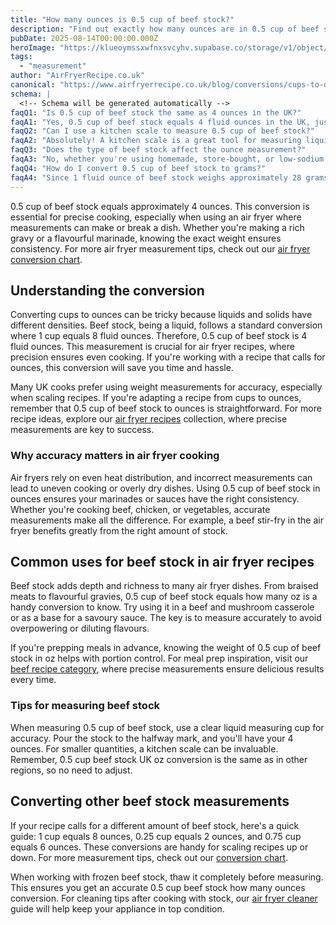 ```yaml
---
title: "How many ounces is 0.5 cup of beef stock?"
description: "Find out exactly how many ounces are in 0.5 cup of beef stock for perfect air fryer recipes. Convert measurements effortlessly!"
pubDate: 2025-08-14T00:00:00.000Z
heroImage: "https://klueoymssxwfnxsvcyhv.supabase.co/storage/v1/object/public/Shmucket/how-many-ounces-is-0-5-cup-of-beef-stock.webp"
tags:
  - "measurement"
author: "AirFryerRecipe.co.uk"
canonical: "https://www.airfryerrecipe.co.uk/blog/conversions/cups-to-ounces/how-many-ounces-is-0-5-cup-of-beef-stock"
schema: |
  <!-- Schema will be generated automatically -->
faqQ1: "Is 0.5 cup of beef stock the same as 4 ounces in the UK?"
faqA1: "Yes, 0.5 cup of beef stock equals 4 fluid ounces in the UK, just as it does elsewhere. The conversion remains consistent because fluid ounces are a standard measurement for liquids. Whether you're using it in an air fryer or on the stove, this measurement holds true."
faqQ2: "Can I use a kitchen scale to measure 0.5 cup of beef stock?"
faqA2: "Absolutely! A kitchen scale is a great tool for measuring liquids like beef stock. Simply set your scale to ounces, and pour the stock until it reaches 4 ounces. This method is especially useful if you don't have a measuring cup handy or prefer weight measurements for precision."
faqQ3: "Does the type of beef stock affect the ounce measurement?"
faqA3: "No, whether you're using homemade, store-bought, or low-sodium beef stock, 0.5 cup will always equal 4 fluid ounces. The density of beef stock is consistent enough that the type won't change the volume-to-weight conversion. Just ensure it's properly stirred if separated."
faqQ4: "How do I convert 0.5 cup of beef stock to grams?"
faqA4: "Since 1 fluid ounce of beef stock weighs approximately 28 grams, 0.5 cup (4 ounces) would be around 112 grams. However, this can vary slightly depending on the stock's salt and fat content. For precise baking or cooking, using a kitchen scale is recommended."
---
```

<p>0.5 cup of beef stock equals approximately 4 ounces. This conversion is essential for precise cooking, especially when using an air fryer where measurements can make or break a dish. Whether you're making a rich gravy or a flavourful marinade, knowing the exact weight ensures consistency. For more air fryer measurement tips, check out our <a href=https://www.airfryerrecipe.co.uk/air-fryer-conversion-chart>air fryer conversion chart</a>.</p>  

<h2>Understanding the conversion</h2>  
<p>Converting cups to ounces can be tricky because liquids and solids have different densities. Beef stock, being a liquid, follows a standard conversion where 1 cup equals 8 fluid ounces. Therefore, 0.5 cup of beef stock is 4 fluid ounces. This measurement is crucial for air fryer recipes, where precision ensures even cooking. If you're working with a recipe that calls for ounces, this conversion will save you time and hassle.</p>  

<p>Many UK cooks prefer using weight measurements for accuracy, especially when scaling recipes. If you're adapting a recipe from cups to ounces, remember that 0.5 cup of beef stock to ounces is straightforward. For more recipe ideas, explore our <a href=https://www.airfryerrecipe.co.uk/recipes>air fryer recipes</a> collection, where precise measurements are key to success.</p>  

<h3>Why accuracy matters in air fryer cooking</h3>  
<p>Air fryers rely on even heat distribution, and incorrect measurements can lead to uneven cooking or overly dry dishes. Using 0.5 cup of beef stock in ounces ensures your marinades or sauces have the right consistency. Whether you're cooking beef, chicken, or vegetables, accurate measurements make all the difference. For example, a beef stir-fry in the air fryer benefits greatly from the right amount of stock.</p>  

<h2>Common uses for beef stock in air fryer recipes</h2>  
<p>Beef stock adds depth and richness to many air fryer dishes. From braised meats to flavourful gravies, 0.5 cup of beef stock equals how many oz is a handy conversion to know. Try using it in a beef and mushroom casserole or as a base for a savoury sauce. The key is to measure accurately to avoid overpowering or diluting flavours.</p>  

<p>If you're prepping meals in advance, knowing the weight of 0.5 cup of beef stock in oz helps with portion control. For meal prep inspiration, visit our <a href=https://www.airfryerrecipe.co.uk/recipe-category/beef>beef recipe category</a>, where precise measurements ensure delicious results every time.</p>  

<h3>Tips for measuring beef stock</h3>  
<p>When measuring 0.5 cup of beef stock, use a clear liquid measuring cup for accuracy. Pour the stock to the halfway mark, and you'll have your 4 ounces. For smaller quantities, a kitchen scale can be invaluable. Remember, 0.5 cup beef stock UK oz conversion is the same as in other regions, so no need to adjust.</p>  

<h2>Converting other beef stock measurements</h2>  
<p>If your recipe calls for a different amount of beef stock, here's a quick guide: 1 cup equals 8 ounces, 0.25 cup equals 2 ounces, and 0.75 cup equals 6 ounces. These conversions are handy for scaling recipes up or down. For more measurement tips, check out our <a href=https://www.airfryerrecipe.co.uk/air-fryer-conversion-chart>conversion chart</a>.</p>  

<p>When working with frozen beef stock, thaw it completely before measuring. This ensures you get an accurate 0.5 cup beef stock how many ounces conversion. For cleaning tips after cooking with stock, our <a href=https://www.airfryerrecipe.co.uk/air-fryer-cleaner>air fryer cleaner</a> guide will help keep your appliance in top condition.</p>
